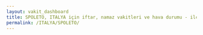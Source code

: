```yaml
---
layout: vakit_dashboard
title: SPOLETO, ITALYA için iftar, namaz vakitleri ve hava durumu - ilçe/eyalet seç
permalink: /ITALYA/SPOLETO/
---
```


<script type="text/javascript">
  var GLOBAL_COUNTRY = 'ITALYA';
  var GLOBAL_CITY = 'SPOLETO';
  var GLOBAL_STATE = '';
  var lat = 72;
  var lon = 21;
</script>
